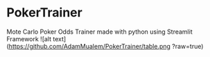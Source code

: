 # PokerTrainer
Mote Carlo Poker Odds Trainer made with python using Streamlit Framework
![alt text](https://github.com/AdamMualem/PokerTrainer/table.png ?raw=true)
